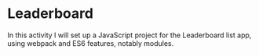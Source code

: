 # Leaderboard
In this activity I will set up a JavaScript project for the Leaderboard list app, using webpack and ES6 features, notably modules.

